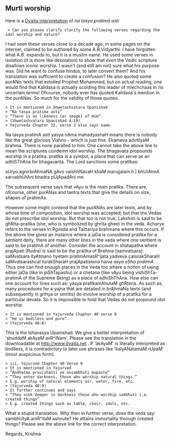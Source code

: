 ## Murti worship ##

Here is a [Dvaita interpretation](https://in.groups.yahoo.com/neo/groups/SUMADHWASEVA/conversations/topics/3473?l=1) of _na tasya pratimā asti_




     > Can you please clarify clarify the following verses regarding the idol worship and nature?

I had seen these verses close to a decade ago, in some pages on the
internet, claimed to be authored by some A.B.Vidyarthi. I have
forgotten what A.B. expands to, but it is a muslim name. He used some
verses in isolation (it is more like desolation) to show that _even_
the Vedic scripture disallows iconic worship. I wasn't (and still am
not) sure what his purpose was. Did he want to confuse hindus, to
later convert them? And his translation was sufficient to create a
confusion? He also quoted some purANic texts that extolled Prophet
Mohammed, but on actual reading, one would find that Kalidasa is
actually scolding this leader of mlechchaas in no uncertain terms!
Ofcourse, nobody ever has quoted Kalidasa's mention in the purANas. So
much for the validity of those quotes.

    > It is mentioned in Shwetashvatara Upanishad
    > “Na tasya pratima asti”
    > “There is no likeness (or image) of Him”.
    > (Shwetashvatara Upanishad 4:19)
    > Yajurveda Chapter 32, verse 3 also says same.

Na tasya pratimA asti yasya nAma mahadyashaH means there is nobody
like the great glorious Vishnu - which is just fine. Ekameva advitIyaM
brahma. There is none paralled to him. One cannot take the above line
to mean the scriptures condemn idol worship. The bhagavata propounds
worship in a pratIka. pratIka is a symbol, a place that can serve as
an adhiSThAna for bhagavanta. The Lord sanctions some pratIkas:

sUryo.agnirbrAhmaNA gAvo vaishhNavaH khaM marujjalam.h |
bhUrAtmA sarvabhUtAni bhadra pUjApadAni me

The subsequent verse says that vAyu is the main pratIka. There are,
ofcourse, other purANas and tantra texts that give the details on
size, shapes of pratimAs.

However some might contend that the purANAs are later texts, and by
whose time of composition, idol worship was accepted; but that the
Vedas do not prescribe idol worship. But that too is not true. Lakshmi
is said to be ghRita-pratIka (she, who is symbolized by ghrita ghee)
in the veda. Acharya refers to the verses in Rgveda and Taittariya
brahmana where this occurs. If the above line gives an instance where
a jaDa is considered pratIka for a sentient deity, there are many
other lines in the veda where one sentient is said to be pratimA of
another. Consider the account in shatapatha where prajApati (Rudra) is
said to be the pratIka of Brahma (samvatsara): saMvatsara ityAtmano
hyetam pratimAmasR^ijata yadveva caturakSharaH saMvatsarashca!
turakSharaH prajApatisteno haiva _asya eSha pratimA_ . Thus one can
find enough places in the Veda too where a notion of using either jaDa
(like in piShTapashu) or a chetana (like vAyu being vishiShTa-pratimA
of the Supreme Being) as a place of adhiShThAna. How else can one
account for lines such as: yasya pratIkamAhutaM ghRtena. As such as,
many procedures for a yajna that are detailed in brAhmaNa texts (and
subsequently in grihya or smritis) do involve worship of a pratIka for
a particular devata. So it is impossible to hold that Vedas do not
propound idol worship.

    > It is mentioned in Yajurveda Chapter 40 verse 8
    > “He is bodiless and pure”.
    > (Yajurveda 40:8)

This is the Ishavasya Upanishad. We give a better interpretation of
'shuddaM akAyaM avR^iNam'. Please see the translation in the
downloadable at http://www.dvaita.net . If 'akAyaM' is literally
interpreted as bodiless, it is contradictory to later use phrases like
'kalyANatamaM rUpaM' (most auspicious form).

    > iii. Yajurved Chapter 40 Verse 9
    > It is mentioned in Yajurved
    > “Andhatma pravishanti ye assambhuti mupaste”
    > “They enter darkness, those who worship natural things.”
    > E.g. worship of natural elements air, water, fire, etc.
    > (Yajurveda 40:9)
    > It further continues and says
    > “They sink deeper in darkness those who worship sambhuti i.e. created things”
    > E.g. created things such as table, chair, idols, etc.

What a stupid translation. Why then in further verse, does the veda
say: sambhUtyA amR^itaM ashnute? He attains immortality through
created things? Please see the above link for the correct
interpretation.

Regards,
Krishna

